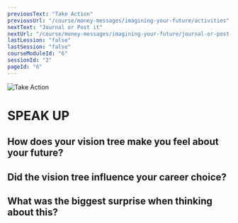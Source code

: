 ```yaml
---
previousText: "Take Action"
previousUrl: "/course/money-messages/imagining-your-future/activities"
nextText: "Journal or Post it"
nextUrl: "/course/money-messages/imagining-your-future/journal-or-post-it"
lastLession: "false"
lastSession: "false"
courseModuleId: "6"
sessionId: "2"
pageId: "6"
---
```



![Take Action](/assets/img/lets-talk-about-it.png)
# SPEAK UP

## How does your vision tree make you feel about your future?
<sparkle-feed-post assignment-name="" ></sparkle-feed-post>

## Did the vision tree influence your career choice? 
<sparkle-feed-post assignment-name="" ></sparkle-feed-post>

## What was the biggest surprise when thinking about this?   
<sparkle-feed-post assignment-name="" ></sparkle-feed-post>
